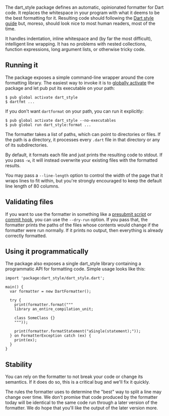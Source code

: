 The dart_style package defines an automatic, opinionated formatter for Dart
code. It replaces the whitespace in your program with what it deems to be the
best formatting for it. Resulting code should following the [Dart style guide][]
but, moreso, should look nice to most human readers, most of the time.

It handles indentation, inline whitespace and (by far the most difficult),
intelligent line wrapping. It has no problems with nested collections, function
expressions, long argument lists, or otherwise tricky code.

## Running it

The package exposes a simple command-line wrapper around the core formatting
library. The easiest way to invoke it is to [globally activate][] the package
and let pub put its executable on your path:

    $ pub global activate dart_style
    $ dartfmt ...

If you don't want `dartformat` on your path, you can run it explicitly:

    $ pub global activate dart_style --no-executables
    $ pub global run dart_style:format ...

The formatter takes a list of paths, which can point to directories or files.
If the path is a directory, it processes every `.dart` file in that directory
or any of its subdirectories.

By default, it formats each file and just prints the resulting code to stdout.
If you pass `-w`, it will instead overwrite your existing files with the
formatted results.

You may pass a `--line-length` option to control the width of the page that it
wraps lines to fit within, but you're strongly encouraged to keep the default
line length of 80 columns.

## Validating files

If you want to use the formatter in something like a [presubmit script][] or
[commit hook][], you can use the `--dry-run` option. If you pass that, the
formatter prints the paths of the files whose contents would change if the
formatter were run normally. If it prints no output, then everything is already
correctly formatted.

[presubmit script]: http://www.chromium.org/developers/how-tos/depottools/presubmit-scripts
[commit hook]: http://git-scm.com/book/en/v2/Customizing-Git-Git-Hooks

## Using it programmatically

The package also exposes a single dart_style library containing a programmatic
API for formatting code. Simple usage looks like this:

    import 'package:dart_style/dart_style.dart';

    main() {
      var formatter = new DartFormatter();

      try {
        print(formatter.format("""
        library an_entire_compilation_unit;

        class SomeClass {}
        """));

        print(formatter.formatStatement("aSingle(statement);"));
      } on FormatterException catch (ex) {
        print(ex);
      }
    }

## Stability

You can rely on the formatter to not break your code or change its semantics.
If it does do so, this is a critical bug and we'll fix it quickly.

The rules the formatter uses to determine the "best" way to split a line may
change over time. We don't promise that code produced by the formatter today
will be identical to the same code run through a later version of the formatter.
We do hope that you'll like the output of the later version more.

[bugs]: https://github.com/dart-lang/dart_style/issues
[dart style guide]: https://www.dartlang.org/articles/style-guide/
[globally activate]: https://www.dartlang.org/tools/pub/cmd/pub-global.html
